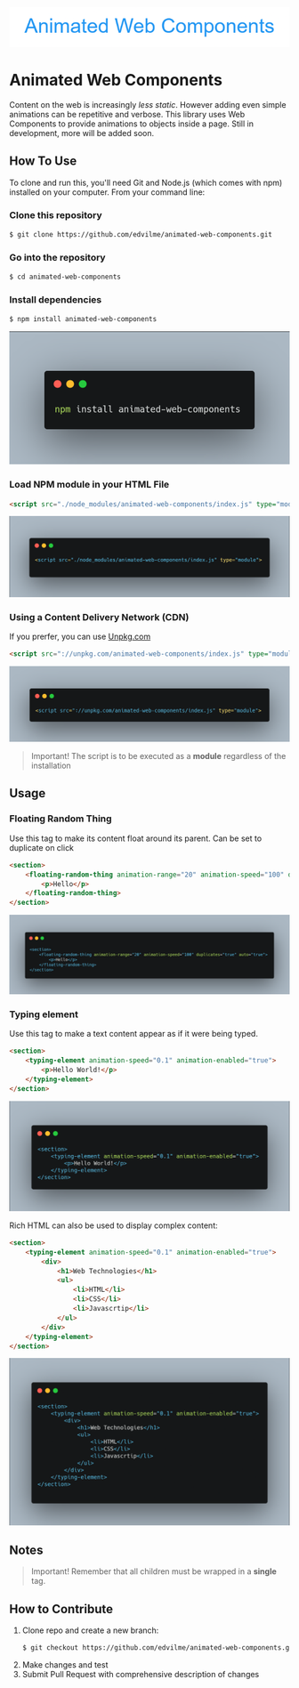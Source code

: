 ![Animated Web Components](img/Animated_Web_Components.png)
# Animated Web Components

Content on the web is increasingly _less static_. However adding even simple animations can be repetitive and verbose. This library uses Web Components to provide animations to objects inside a page. Still in development, more will be added soon.

## How To Use
To clone and run this, you'll need Git and Node.js (which comes with npm) installed on your computer. From your command line:


### Clone this repository
```bash
$ git clone https://github.com/edvilme/animated-web-components.git
```

### Go into the repository
```bash
$ cd animated-web-components
```

### Install dependencies
```bash
$ npm install animated-web-components
```
![NPM Install](img/npm-install.png)

### Load NPM module in your HTML File
```html
<script src="./node_modules/animated-web-components/index.js" type="module">
```
![HTML Script Tage](img/HTML-Script-Tag.png)



### Using a Content Delivery Network (CDN)
If you prerfer, you can use [Unpkg.com](https://unpkg.com)
```html
<script src="://unpkg.com/animated-web-components/index.js" type="module">
```

![Unpkg Tag](img/Uppkg-tag.png)

> Important! The script is to be executed as a **module** regardless of the installation

## Usage

### Floating Random Thing
Use this tag to make its content float around its parent. Can be set to duplicate on click
```html
<section>
    <floating-random-thing animation-range="20" animation-speed="100" duplicates="true" auto="true">
        <p>Hello</p>
    </floating-random-thing>
</section>
```
![Web-Component-tag](img/web-component-tag.png)

### Typing element
Use this tag to make a text content appear as if it were being typed.
```html
<section>
    <typing-element animation-speed="0.1" animation-enabled="true">
        <p>Hello World!</p>
    </typing-element>
</section>

```
![Typing](img/typing-tag.png)

Rich HTML can also be used to display complex content:
```html
<section>
    <typing-element animation-speed="0.1" animation-enabled="true">
        <div>
            <h1>Web Technologies</h1>
            <ul>
                <li>HTML</li>
                <li>CSS</li>
                <li>Javascrtip</li>
            </ul>
        </div>
    </typing-element>
</section>
```

![Typeing2](img/typing-tag2.png)


## Notes

> Important! Remember that all children must be wrapped in a **single** tag.

## How to Contribute
1. Clone repo and create a new branch: 
   ```bash
   $ git checkout https://github.com/edvilme/animated-web-components.git -b name_for_new_branch
   ```
2. Make changes and test
3. Submit Pull Request with comprehensive description of changes
